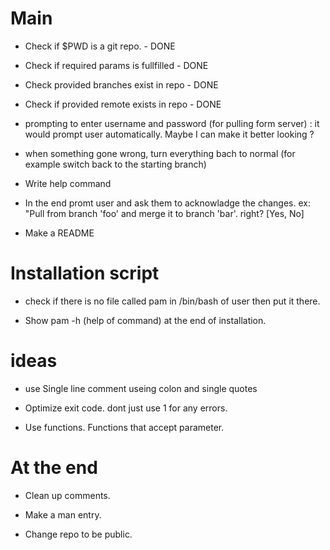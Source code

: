 # Main

- Check if $PWD is a git repo. - DONE
- Check if required params is fullfilled - DONE
- Check provided branches exist in repo - DONE
- Check if provided remote exists in repo - DONE

- prompting to enter username and password (for pulling form server) : it would prompt user automatically. Maybe I can make it better looking ?

- when something gone wrong, turn everything bach to normal (for example switch back to the starting branch)

- Write help command

- In the end promt user and ask them to acknowladge the changes. ex:
  "Pull from branch 'foo' and merge it to branch 'bar'. right? [Yes, No]

- Make a README

# Installation script

- check if there is no file called pam in /bin/bash of user then put it there.

- Show pam -h (help of command) at the end of installation.

# ideas

- use Single line comment useing colon and single quotes

- Optimize exit code. dont just use 1 for any errors.

- Use functions. Functions that accept parameter.

# At the end

- Clean up comments.

- Make a man entry.

- Change repo to be public.
